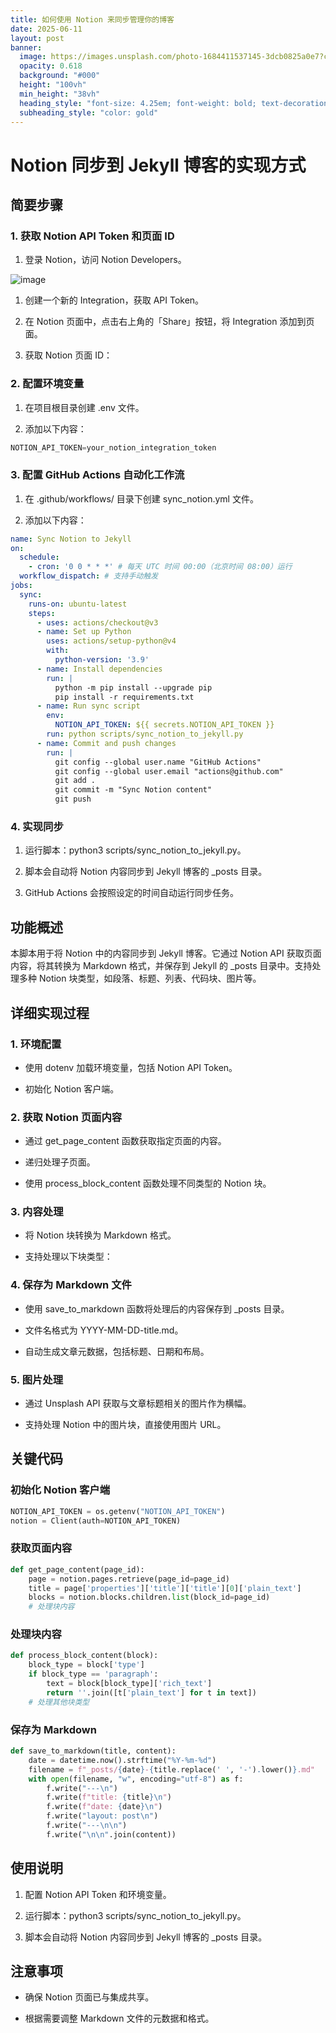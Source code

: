 ```yaml
---
title: 如何使用 Notion 来同步管理你的博客
date: 2025-06-11
layout: post
banner:
  image: https://images.unsplash.com/photo-1684411537145-3dcb0825a0e7?crop=entropy&cs=tinysrgb&fit=max&fm=jpg&ixid=M3w2OTIwMzJ8MHwxfHJhbmRvbXx8fHx8fHx8fDE3NDk2ODA0MjJ8&ixlib=rb-4.1.0&q=80&w=1080
  opacity: 0.618
  background: "#000"
  height: "100vh"
  min_height: "38vh"
  heading_style: "font-size: 4.25em; font-weight: bold; text-decoration: underline"
  subheading_style: "color: gold"
---
```


# Notion 同步到 Jekyll 博客的实现方式

## 简要步骤

### 1. 获取 Notion API Token 和页面 ID

1. 登录 Notion，访问 Notion Developers。

![image](https://prod-files-secure.s3.us-west-2.amazonaws.com/a7a0cc5a-89b9-4cda-8686-1fba0ca52f40/d19c1afe-dea5-4312-9333-786b0ba83054/image.png?X-Amz-Algorithm=AWS4-HMAC-SHA256&X-Amz-Content-Sha256=UNSIGNED-PAYLOAD&X-Amz-Credential=ASIAZI2LB46665REF2WB%2F20250611%2Fus-west-2%2Fs3%2Faws4_request&X-Amz-Date=20250611T222022Z&X-Amz-Expires=3600&X-Amz-Security-Token=IQoJb3JpZ2luX2VjEAQaCXVzLXdlc3QtMiJHMEUCIQC0S%2Bd1GyqcnlYiSo5vIt5l4atI3vzTR4XEZj3lrLKFkgIgQbe0wQEPYfY%2BfqZ4bh%2F%2FM77EcCMdZMWL6r6E850HkX8qiAQI3f%2F%2F%2F%2F%2F%2F%2F%2F%2F%2FARAAGgw2Mzc0MjMxODM4MDUiDLUsIv0guTzX0fAL0SrcA3%2Bf67EoU4sVvlwc6lsdQSQma%2FWZOMUYo811V1dvzur42ZW3w4Ldcwrn%2FZZK58QCPCYNCsO1y%2BgajbqrDveQnu%2F%2B6QvdNX%2FQU1D4X2exiRJ0Gcco5eVLFNWC6Nk5qvOXpMn%2Brs1bnRGv9AG4xuFOU1B3WDqY9vGw%2F3tOToO6W1HIssopvQfdu%2BY29Ts739Gx1iv2PRWCsW5yAqwXNMVMW1Mr17YjNHDZ2a1p5DEI9wocz9cWUOx2zB9kF3naRyobzFEQ30duisbLP6lhn32UPZCfMoVP0YbSmmJAsnINqOSweBpIrEKXAjKU%2FnQHkmwJtdew%2FiQ98iUN9yD8xF2tFHMNLIXe1ytriIcQtFHKlqOs6y9g6%2F8UKEuVqpMgUgae%2BbimGs2KK%2BOhW8h6fw%2FHkO2t96bLW%2F6HjmAmxRuzrODlTIbWGAuY42gIGxFnS34twufWGwe8fuber5Yn8SbIwKZ%2FDrLwG0yU1SJc3jJSKPagg6XxFOqbpputA9M7lb09cx57pPK%2FvnmWDOmn2GppLm1gg%2FEa10mOllHnEiOAPab%2FskLTg0FfxUBymjpwAtbM25kXGBFV%2F5rTbXt8EsuRMHtaNGSd%2FPJZsBQ9Q3E42mK8bRMEUAozO8tKsk0nMMrIp8IGOqUB8t7MCNJGl96CZLAHUXcUQ3pptu4%2F4hgH3C845%2FuMo4ICmeFyLMvJiCCQzzvKWEfsBC70KHbDkPIa%2FR17wra8ImYcAeKhdGFZLpL0hsPBtkYVoWcNvmOOhXVd25mnwkqQ%2Ft7gq028c56Nokj%2FFOYCoXWfS2qpBPc5%2BlXltdCw4x7O2uZjCCotctAKFeM5rOILPnvjHAQSWHgvAZJT%2Fi1LTHe51to6&X-Amz-Signature=edf3ad6e41f67f20dc351e40504afda0a7248c52b876db938e77906d3ce91dba&X-Amz-SignedHeaders=host&x-amz-checksum-mode=ENABLED&x-id=GetObject)

1. 创建一个新的 Integration，获取 API Token。

1. 在 Notion 页面中，点击右上角的「Share」按钮，将 Integration 添加到页面。

1. 获取 Notion 页面 ID：


### 2. 配置环境变量

1. 在项目根目录创建 .env 文件。

1. 添加以下内容：

```javascript
NOTION_API_TOKEN=your_notion_integration_token
```

### 3. 配置 GitHub Actions 自动化工作流

1. 在 .github/workflows/ 目录下创建 sync_notion.yml 文件。

1. 添加以下内容：

```yaml
name: Sync Notion to Jekyll
on:
  schedule:
    - cron: '0 0 * * *' # 每天 UTC 时间 00:00（北京时间 08:00）运行
  workflow_dispatch: # 支持手动触发
jobs:
  sync:
    runs-on: ubuntu-latest
    steps:
      - uses: actions/checkout@v3
      - name: Set up Python
        uses: actions/setup-python@v4
        with:
          python-version: '3.9'
      - name: Install dependencies
        run: |
          python -m pip install --upgrade pip
          pip install -r requirements.txt
      - name: Run sync script
        env:
          NOTION_API_TOKEN: ${{ secrets.NOTION_API_TOKEN }}
        run: python scripts/sync_notion_to_jekyll.py
      - name: Commit and push changes
        run: |
          git config --global user.name "GitHub Actions"
          git config --global user.email "actions@github.com"
          git add .
          git commit -m "Sync Notion content"
          git push
```

### 4. 实现同步

1. 运行脚本：python3 scripts/sync_notion_to_jekyll.py。

1. 脚本会自动将 Notion 内容同步到 Jekyll 博客的 _posts 目录。

1. GitHub Actions 会按照设定的时间自动运行同步任务。

## 功能概述

本脚本用于将 Notion 中的内容同步到 Jekyll 博客。它通过 Notion API 获取页面内容，将其转换为 Markdown 格式，并保存到 Jekyll 的 _posts 目录中。支持处理多种 Notion 块类型，如段落、标题、列表、代码块、图片等。

## 详细实现过程

### 1. 环境配置

- 使用 dotenv 加载环境变量，包括 Notion API Token。

- 初始化 Notion 客户端。

### 2. 获取 Notion 页面内容

- 通过 get_page_content 函数获取指定页面的内容。

- 递归处理子页面。

- 使用 process_block_content 函数处理不同类型的 Notion 块。

### 3. 内容处理

- 将 Notion 块转换为 Markdown 格式。

- 支持处理以下块类型：


### 4. 保存为 Markdown 文件

- 使用 save_to_markdown 函数将处理后的内容保存到 _posts 目录。

- 文件名格式为 YYYY-MM-DD-title.md。

- 自动生成文章元数据，包括标题、日期和布局。

### 5. 图片处理

- 通过 Unsplash API 获取与文章标题相关的图片作为横幅。

- 支持处理 Notion 中的图片块，直接使用图片 URL。

## 关键代码

### 初始化 Notion 客户端

```python
NOTION_API_TOKEN = os.getenv("NOTION_API_TOKEN")
notion = Client(auth=NOTION_API_TOKEN)
```

### 获取页面内容

```python
def get_page_content(page_id):
    page = notion.pages.retrieve(page_id=page_id)
    title = page['properties']['title']['title'][0]['plain_text']
    blocks = notion.blocks.children.list(block_id=page_id)
    # 处理块内容
```

### 处理块内容

```python
def process_block_content(block):
    block_type = block['type']
    if block_type == 'paragraph':
        text = block[block_type]['rich_text']
        return ''.join([t['plain_text'] for t in text])
    # 处理其他块类型
```

### 保存为 Markdown

```python
def save_to_markdown(title, content):
    date = datetime.now().strftime("%Y-%m-%d")
    filename = f"_posts/{date}-{title.replace(' ', '-').lower()}.md"
    with open(filename, "w", encoding="utf-8") as f:
        f.write("---\n")
        f.write(f"title: {title}\n")
        f.write(f"date: {date}\n")
        f.write("layout: post\n")
        f.write("---\n\n")
        f.write("\n\n".join(content))
```

## 使用说明

1. 配置 Notion API Token 和环境变量。

1. 运行脚本：python3 scripts/sync_notion_to_jekyll.py。

1. 脚本会自动将 Notion 内容同步到 Jekyll 博客的 _posts 目录。

## 注意事项

- 确保 Notion 页面已与集成共享。

- 根据需要调整 Markdown 文件的元数据和格式。